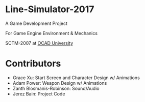 # Line-Simulator-2017
A Game Development Project 

For Game Engine Environment & Mechanics

SCTM-2007 at <a href="https://ocadu.ca" target="_blank">OCAD University</a>

# Contributors
* Grace Xu: Start Screen and Character Design w/ Animations
* Adam Power: Weapon Design w/ Animations
* Zanth Blosmanis-Robinson: Sound/Audio
* Jerez Bain: Project Code
